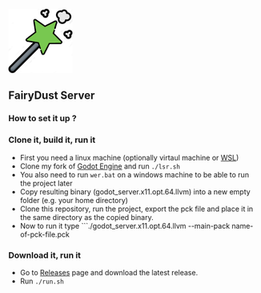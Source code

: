 [![Fairy Dust Sever logo](/assets/icons/fairy_dust_server/icon128x128.png)](https://discord.gg/7PVQxmr)
## FairyDust Server

### How to set it up ?

### Clone it, build it, run it

* First you need a linux machine (optionally virtaul machine or [WSL](https://docs.microsoft.com/en-us/windows/wsl/install-win10))
* Clone my fork of [Godot Engine](https://github.com/HazmatDemon/godot/tree/3.2-server) and run ```./lsr.sh```
* You also need to run ```wer.bat``` on a windows machine to be able to run the project later
* Copy resulting binary (godot_server.x11.opt.64.llvm) into a new empty folder (e.g. your home directory)
* Clone this repository, run the project, export the pck file and place it in the same directory as the copied binary.
* Now to run it type ```./godot_server.x11.opt.64.llvm --main-pack name-of-pck-file.pck

### Download it, run it

* Go to [Releases](https://github.com/HazmatDemon/fairy-dust-server/releases/) page and download the latest release.
* Run ```./run.sh```
